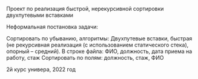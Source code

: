 Проект по реализация быстрой, нерекурсивной сортировки двухпутевыми вставками

Неформальная постановка задачи:

Сортировать по убыванию, алгоритмы: Двухпутевые вставки, быстрая (не рекурсивная реализация (с использованием статического стека), опорный – средний).
В строке файла: ФИО, должность, дата приема на работу, стаж
Сортировать по полям: должность, стаж, ФИО

2й курс универа, 2022 год
